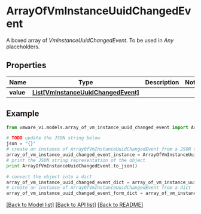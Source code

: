 # ArrayOfVmInstanceUuidChangedEvent

A boxed array of *VmInstanceUuidChangedEvent*. To be used in *Any* placeholders. 

## Properties
Name | Type | Description | Notes
------------ | ------------- | ------------- | -------------
**value** | [**List[VmInstanceUuidChangedEvent]**](VmInstanceUuidChangedEvent.md) |  | 

## Example

```python
from vmware_vi.models.array_of_vm_instance_uuid_changed_event import ArrayOfVmInstanceUuidChangedEvent

# TODO update the JSON string below
json = "{}"
# create an instance of ArrayOfVmInstanceUuidChangedEvent from a JSON string
array_of_vm_instance_uuid_changed_event_instance = ArrayOfVmInstanceUuidChangedEvent.from_json(json)
# print the JSON string representation of the object
print ArrayOfVmInstanceUuidChangedEvent.to_json()

# convert the object into a dict
array_of_vm_instance_uuid_changed_event_dict = array_of_vm_instance_uuid_changed_event_instance.to_dict()
# create an instance of ArrayOfVmInstanceUuidChangedEvent from a dict
array_of_vm_instance_uuid_changed_event_form_dict = array_of_vm_instance_uuid_changed_event.from_dict(array_of_vm_instance_uuid_changed_event_dict)
```
[[Back to Model list]](../README.md#documentation-for-models) [[Back to API list]](../README.md#documentation-for-api-endpoints) [[Back to README]](../README.md)



